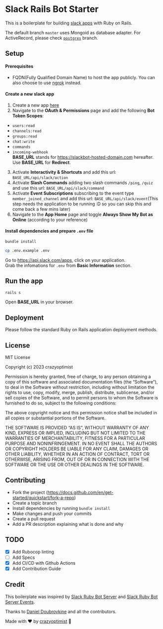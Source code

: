# Slack Rails Bot Starter

This is a boilerplate for building [slack apps](https://api.slack.com/start) with Ruby on Rails.

The default branch `master` uses Mongoid as database adapter. For ActiveRecord, please check [`postgres`](https://github.com/crazyoptimist/slack-rails-bot-starter/tree/postgres) branch.

## Setup

#### Prerequisites

- FQDN(Fully Qualified Domain Name) to host the app publicly. You can also choose to use [ngrok](https://ngrok.com/) instead.

#### Create a new slack app

1. Create a new app [here](https://api.slack.com/apps?new_app=1)
2. Navigate to the **OAuth & Permissions** page and add the following **Bot Token Scopes**:

- `users:read`
- `channels:read`
- `groups:read`
- `chat:write`
- `commands`
- `incoming-webhook`  
  **BASE_URL** stands for https://slackbot-hosted-domain.com hereafter.  
  Use **BASE_URL** for **Redirect**.

3. Activate **Interactivity & Shortcuts** and add this url: `BASE_URL/api/slack/action`
4. Activate **Slash Commands** adding two slash commands `/ping`, `/quiz` and use this url: `BASE_URL/api/slack/command`
5. Activate **Event Subscriptions** subscribing to the event type `member_joined_channel` and add this url: `BASE_URL/api/slack/event`(This step needs the application to be running :D so you can skip this and come back a few mins later)
6. Navigate to the **App Home** page and toggle **Always Show My Bot as Online** (according to your reference)

#### Install dependencies and prepare `.env` file

```bash
bundle install
```

```bash
cp .env.example .env
```

Go to https://api.slack.com/apps, click on your application.  
Grab the infomations for `.env` from **Basic Information** section.

## Run the app

```bash
rails s
```

Open **BASE_URL** in your browser.

## Deployment

Please follow the standard Ruby on Rails application deployment methods.

## License

MIT License

Copyright (c) 2023 crazyoptimist

Permission is hereby granted, free of charge, to any person obtaining a copy of this software and associated documentation files (the “Software”), to deal in the Software without restriction, including without limitation the rights to use, copy, modify, merge, publish, distribute, sublicense, and/or sell copies of the Software, and to permit persons to whom the Software is furnished to do so, subject to the following conditions:

The above copyright notice and this permission notice shall be included in all copies or substantial portions of the Software.

THE SOFTWARE IS PROVIDED “AS IS”, WITHOUT WARRANTY OF ANY KIND, EXPRESS OR IMPLIED, INCLUDING BUT NOT LIMITED TO THE WARRANTIES OF MERCHANTABILITY, FITNESS FOR A PARTICULAR PURPOSE AND NONINFRINGEMENT. IN NO EVENT SHALL THE AUTHORS OR COPYRIGHT HOLDERS BE LIABLE FOR ANY CLAIM, DAMAGES OR OTHER LIABILITY, WHETHER IN AN ACTION OF CONTRACT, TORT OR OTHERWISE, ARISING FROM, OUT OF OR IN CONNECTION WITH THE SOFTWARE OR THE USE OR OTHER DEALINGS IN THE SOFTWARE.

## Contributing

- Fork the project (https://docs.github.com/en/get-started/quickstart/fork-a-repo)
- Create a topic branch
- Install dependencies by running `bundle install`
- Make changes and push your commits
- Create a pull request
- Add a PR description explaining what is done and why

## TODO

- [x] Add Rubocop linting
- [ ] Add Specs
- [x] Add CI/CD with Github Actions
- [x] Add Contribution Guide

## Credit

This boilerplate was inspired by [Slack Ruby Bot Server](https://github.com/slack-ruby/slack-ruby-bot-server) and [Slack Ruby Bot Server Events](https://github.com/slack-ruby/slack-ruby-bot-server-events).

Thanks to [Daniel Doubrovkine](https://github.com/dblock) and all the contributors.

Made with :heart: by [crazyoptimist](https://github.com/crazyoptimist) :dolphin:

